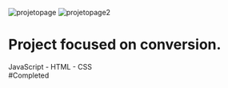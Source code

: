 ![projetopage](https://user-images.githubusercontent.com/83568294/131063709-053a4668-a265-4215-8146-75b51ccbc2fc.png)
![projetopage2](https://user-images.githubusercontent.com/83568294/131063713-df98a858-a32f-4a8f-98b4-a6b6172d50ed.png)



# Project focused on conversion.
 JavaScript - HTML - CSS 
 </br>
 #Completed
